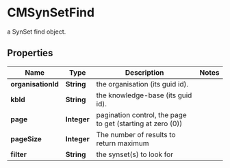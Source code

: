 

# CMSynSetFind

a SynSet find object.

## Properties

| Name | Type | Description | Notes |
|------------ | ------------- | ------------- | -------------|
|**organisationId** | **String** | the organisation (its guid id). |  |
|**kbId** | **String** | the knowledge-base (its guid id). |  |
|**page** | **Integer** | pagination control, the page to get (starting at zero (0)) |  |
|**pageSize** | **Integer** | The number of results to return maximum |  |
|**filter** | **String** | the synset(s) to look for |  |



